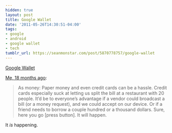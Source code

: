 ```yaml
---
hidden: true
layout: post
title: Google Wallet
date: '2011-05-26T14:30:51-04:00'
tags:
- google
- android
- google wallet
- tech
tumblr_url: https://seanmonstar.com/post/5870778757/google-wallet
---
```

[Google Wallet](http://www.google.com/wallet/)  

[Me, 18 months ago](http://seanmonstar.com/blog/tablets-will-replace-everything/):

> As money: Paper money and even credit cards can be a hassle. Credit cards especially suck at letting us split the bill at a restaurant with 20 people. It’d be to everyone’s advantage if a vendor could broadcast a bill (or a money request), and we could accept on our device. Or if a friend needs to borrow a couple hundred or a thousand dollars. Sure, here you go [press button]. It will happen.

It _is_ happening.

